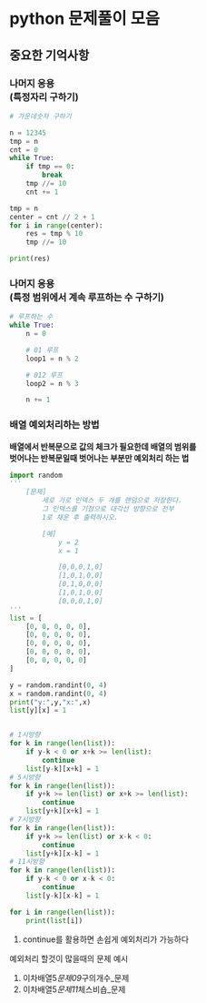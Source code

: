 # python 문제풀이 모음

## 중요한 기억사항

### 나머지 응용<br>(특정자리 구하기)

```python
# 가운데숫자 구하기

n = 12345
tmp = n
cnt = 0
while True:
    if tmp == 0:
        break
    tmp //= 10
    cnt += 1

tmp = n
center = cnt // 2 + 1
for i in range(center):
    res = tmp % 10
    tmp //= 10

print(res)
```

### 나머지 응용<br>(특정 범위에서 계속 루프하는 수 구하기)

```python
# 루프하는 수
while True:
    n = 0

    # 01 루프
    loop1 = n % 2

    # 012 루프
    loop2 = n % 3

    n += 1
```

### 배열 예외처리하는 방법

<b>배열에서 반복문으로 값의 체크가 필요한데 배열의 범위를<br>벗어나는 반복문일때 벗어나는 부분만 예외처리 하는 법</b>

```python
import random
'''
	[문제]
		세로 가로 인덱스 두 개를 랜덤으로 저장한다.
		그 인덱스를 기점으로 대각선 방향으로 전부
        1로 채운 후 출력하시오.

		[예]
			y = 2
			x = 1

			[0,0,0,1,0]
			[1,0,1,0,0]
			[0,1,0,0,0]
			[1,0,1,0,0]
			[0,0,0,1,0]
'''
list = [
	[0, 0, 0, 0, 0],
	[0, 0, 0, 0, 0],
	[0, 0, 0, 0, 0],
	[0, 0, 0, 0, 0],
	[0, 0, 0, 0, 0]
]

y = random.randint(0, 4)
x = random.randint(0, 4)
print("y:",y,"x:",x)
list[y][x] = 1


# 1시방향
for k in range(len(list)):
	if y-k < 0 or x+k >= len(list):
		continue
	list[y-k][x+k] = 1
# 5시방향
for k in range(len(list)):
	if y+k >= len(list) or x+k >= len(list):
		continue
	list[y+k][x+k] = 1
# 7시방향
for k in range(len(list)):
	if y+k >= len(list) or x-k < 0:
		continue
	list[y+k][x-k] = 1
# 11시방향
for k in range(len(list)):
	if y-k < 0 or x-k < 0:
		continue
	list[y-k][x-k] = 1

for i in range(len(list)):
	print(list[i])
```

1. continue를 활용하면 손쉽게 예외처리가 가능하다

예외처리 할것이 많을때의 문제 예시

1. 이차배열5*문제09*구의개수\_문제
2. 이차배열5*문제11*체스비숍\_문제
